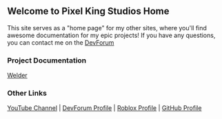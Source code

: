 ## Welcome to Pixel King Studios Home

This site serves as a "home page" for my other sites, where you'll find awesome documentation for my epic projects! If you have any questions, you can contact me on the [DevForum](https://devforum.roblox.com/u/p1x3l_k1ng)

### Project Documentation

[Welder](https://pixelkingstudios.github.io/Welder)

### Other Links

[YouTube Channel](https://www.youtube.com/channel/UClQz42Bug4Guojn3ofJgIhw) | [DevForum Profile](https://devforum.roblox.com/u/p1x3l_k1ng) | [Roblox Profile](https://www.roblox.com/users/967195595/profile) | [GitHub Profile](https://github.com/PixelKingStudios)
